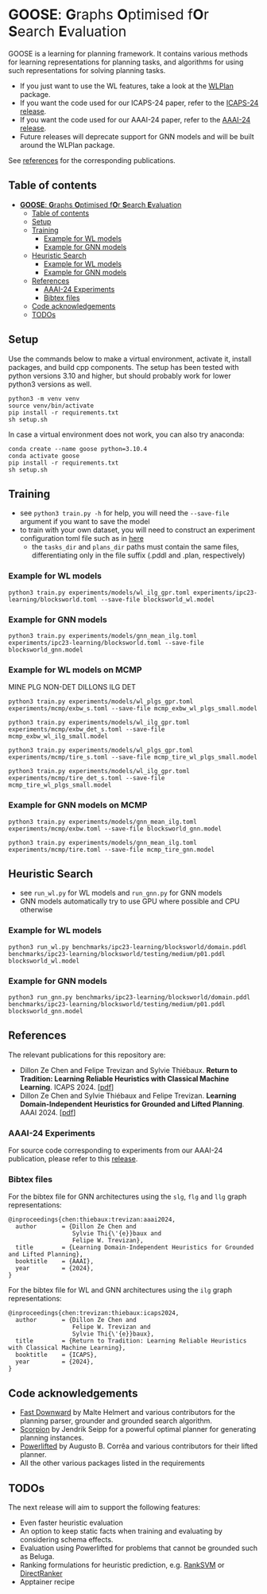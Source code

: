 # <span style="font-weight:normal">**GOOSE**: **G**raphs **O**ptimised f**O**r **S**earch **E**valuation</span>

GOOSE is a learning for planning framework. It contains various methods for learning representations for planning tasks, and algorithms for using such representations for solving planning tasks.

- If you just want to use the WL features, take a look at the [WLPlan](https://github.com/DillonZChen/wlplan) package.
- If you want the code used for our ICAPS-24 paper, refer to the [ICAPS-24 release](https://github.com/DillonZChen/goose/releases/tag/icaps-24).
- If you want the code used for our AAAI-24 paper, refer to the [AAAI-24 release](https://github.com/DillonZChen/goose/releases/tag/aaai-24).
- Future releases will deprecate support for GNN models and will be built around the WLPlan package.

See [references](#references) for the corresponding publications.

## Table of contents
- [**GOOSE**: **G**raphs **O**ptimised f**O**r **S**earch **E**valuation](#goose-graphs-optimised-for-search-evaluation)
  - [Table of contents](#table-of-contents)
  - [Setup](#setup)
  - [Training](#training)
    - [Example for WL models](#example-for-wl-models)
    - [Example for GNN models](#example-for-gnn-models)
  - [Heuristic Search](#heuristic-search)
    - [Example for WL models](#example-for-wl-models-1)
    - [Example for GNN models](#example-for-gnn-models-1)
  - [References](#references)
    - [AAAI-24 Experiments](#aaai-24-experiments)
    - [Bibtex files](#bibtex-files)
  - [Code acknowledgements](#code-acknowledgements)
  - [TODOs](#todos)

## Setup
Use the commands below to make a virtual environment, activate it, install packages, and build cpp components.
The setup has been tested with python versions 3.10 and higher, but should probably work for lower python3 versions as well.
```
python3 -m venv venv
source venv/bin/activate
pip install -r requirements.txt
sh setup.sh
```

In case a virtual environment does not work, you can also try anaconda:
```
conda create --name goose python=3.10.4
conda activate goose
pip install -r requirements.txt
sh setup.sh
```

## Training
- see `python3 train.py -h` for help, you will need the `--save-file` argument if you want to save the model
- to train with your own dataset, you will need to construct an experiment configuration toml file such as in [here](experiments/ipc23-learning/blocksworld.toml)
  - the `tasks_dir` and `plans_dir` paths must contain the same files, differentiating only in the file suffix (.pddl and .plan, respectively)

### Example for WL models
```
python3 train.py experiments/models/wl_ilg_gpr.toml experiments/ipc23-learning/blocksworld.toml --save-file blocksworld_wl.model
```
### Example for GNN models
```
python3 train.py experiments/models/gnn_mean_ilg.toml experiments/ipc23-learning/blocksworld.toml --save-file blocksworld_gnn.model
```
### Example for WL models on MCMP
MINE PLG NON-DET 
DILLONS ILG DET
```
python3 train.py experiments/models/wl_plgs_gpr.toml experiments/mcmp/exbw_s.toml --save-file mcmp_exbw_wl_plgs_small.model

python3 train.py experiments/models/wl_ilg_gpr.toml experiments/mcmp/exbw_det_s.toml --save-file mcmp_exbw_wl_ilg_small.model
```
```
python3 train.py experiments/models/wl_plgs_gpr.toml experiments/mcmp/tire_s.toml --save-file mcmp_tire_wl_plgs_small.model

python3 train.py experiments/models/wl_ilg_gpr.toml experiments/mcmp/tire_det_s.toml --save-file mcmp_tire_wl_plgs_small.model
```
### Example for GNN models on MCMP
```
python3 train.py experiments/models/gnn_mean_ilg.toml experiments/mcmp/exbw.toml --save-file blocksworld_gnn.model
```
```
python3 train.py experiments/models/gnn_mean_ilg.toml experiments/mcmp/tire.toml --save-file mcmp_tire_gnn.model
```
## Heuristic Search
- see `run_wl.py` for WL models and `run_gnn.py` for GNN models
- GNN models automatically try to use GPU where possible and CPU otherwise

### Example for WL models
```
python3 run_wl.py benchmarks/ipc23-learning/blocksworld/domain.pddl benchmarks/ipc23-learning/blocksworld/testing/medium/p01.pddl blocksworld_wl.model
```

### Example for GNN models
```
python3 run_gnn.py benchmarks/ipc23-learning/blocksworld/domain.pddl benchmarks/ipc23-learning/blocksworld/testing/medium/p01.pddl blocksworld_gnn.model
```

## References
The relevant publications for this repository are:

- Dillon Ze Chen and Felipe Trevizan and Sylvie Thiébaux. **Return to Tradition: Learning Reliable Heuristics with Classical Machine Learning**. ICAPS 2024. [[pdf](https://dillonzchen.github.io/publications/chen-trevizan-thiebaux-icaps2024.pdf)]
- Dillon Ze Chen and Sylvie Thiébaux and Felipe Trevizan. **Learning Domain-Independent Heuristics for Grounded and Lifted Planning**. AAAI 2024. [[pdf](https://dillonzchen.github.io/publications/chen-thiebaux-trevizan-aaai2024.pdf)]

### AAAI-24 Experiments
For source code corresponding to experiments from our AAAI-24 publication, please refer to this [release](https://github.com/DillonZChen/goose/releases/tag/aaai-24).

### Bibtex files
For the bibtex file for GNN architectures using the `slg`, `flg` and `llg` graph representations:
```
@inproceedings{chen:thiebaux:trevizan:aaai2024,
  author       = {Dillon Ze Chen and
                  Sylvie Thi{\'{e}}baux and
                  Felipe W. Trevizan},
  title        = {Learning Domain-Independent Heuristics for Grounded and Lifted Planning},
  booktitle    = {AAAI},
  year         = {2024},
}
```

For the bibtex file for WL and GNN architectures using the `ilg` graph representations:
```
@inproceedings{chen:trevizan:thiebaux:icaps2024,
  author       = {Dillon Ze Chen and
                  Felipe W. Trevizan and 
                  Sylvie Thi{\'{e}}baux},
  title        = {Return to Tradition: Learning Reliable Heuristics with Classical Machine Learning},
  booktitle    = {ICAPS},
  year         = {2024},
}
```

## Code acknowledgements
- [Fast Downward](https://github.com/aibasel/downward) by Malte Helmert and various contributors for the planning parser, grounder and grounded search algorithm.
- [Scorpion](https://github.com/jendrikseipp/scorpion) by Jendrik Seipp for a powerful optimal planner for generating planning instances.
- [Powerlifted](https://github.com/abcorrea/powerlifted) by Augusto B. Corrêa and various contributors for their lifted planner.
- All the other various packages listed in the requirements

## TODOs
The next release will aim to support the following features:
- Even faster heuristic evaluation
- An option to keep static facts when training and evaluating by considering schema effects.
- Evaluation using Powerlifted for problems that cannot be grounded such as Beluga.
- Ranking formulations for heuristic prediction, e.g. [RankSVM](https://arxiv.org/abs/1608.01302) or [DirectRanker](https://felipe.trevizan.org/papers/hao24:ranking.pdf)
- Apptainer recipe
